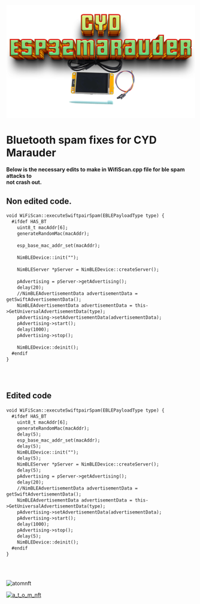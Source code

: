 ![Header](pictures/mainheader.png)
<br>



 # Bluetooth spam fixes for CYD Marauder



**Below is the necessary edits to make in WifiScan.cpp file for ble spam attacks to<br>
not crash out.**  




## Non edited code.

```
void WiFiScan::executeSwiftpairSpam(EBLEPayloadType type) {
  #ifdef HAS_BT
    uint8_t macAddr[6];
    generateRandomMac(macAddr);

    esp_base_mac_addr_set(macAddr);

    NimBLEDevice::init("");

    NimBLEServer *pServer = NimBLEDevice::createServer();

    pAdvertising = pServer->getAdvertising();
    delay(20);
    //NimBLEAdvertisementData advertisementData = getSwiftAdvertisementData();
    NimBLEAdvertisementData advertisementData = this->GetUniversalAdvertisementData(type);
    pAdvertising->setAdvertisementData(advertisementData);
    pAdvertising->start();
    delay(1000);
    pAdvertising->stop();

    NimBLEDevice::deinit();
  #endif
}
```
<br>
<br>

## Edited code

```
void WiFiScan::executeSwiftpairSpam(EBLEPayloadType type) {
  #ifdef HAS_BT
    uint8_t macAddr[6];
    generateRandomMac(macAddr);
    delay(5);
    esp_base_mac_addr_set(macAddr);
    delay(5);
    NimBLEDevice::init("");
    delay(5);
    NimBLEServer *pServer = NimBLEDevice::createServer();
    delay(5);
    pAdvertising = pServer->getAdvertising();
    delay(20);
    //NimBLEAdvertisementData advertisementData = getSwiftAdvertisementData();
    NimBLEAdvertisementData advertisementData = this->GetUniversalAdvertisementData(type);
    pAdvertising->setAdvertisementData(advertisementData);
    pAdvertising->start();
    delay(1000);
    pAdvertising->stop();
    delay(5);
    NimBLEDevice::deinit();
  #endif
}
```

<br>
<br>

<p align="left"> <img src="https://komarev.com/ghpvc/?username=atomnft&label=Profile%20views&color=0e75b6&style=flat" alt="atomnft" /> </p>
<p align="left"> <a href="https://twitter.com/a_t_o_m_nft" target="blank"><img src="https://img.shields.io/twitter/follow/a_t_o_m_nft?logo=twitter&style=for-the-badge" alt="a_t_o_m_nft" /></a> </p>
